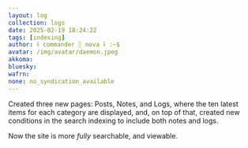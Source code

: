 ```yaml
---
layout: log
collection: logs
date: 2025-02-19 18:24:22
tags: [indexing]
author: ⸸ commander ░ nova ⸸ :~$
avatar: /img/avatar/daemon.jpeg
akkoma: 
bluesky: 
wafrn: 
none: no_syndication_available 
---
```

Created three new pages: Posts, Notes, and Logs, where the ten latest items for each category are displayed, and, on top of that, created new conditions in the search indexing to include both notes and logs.

Now the site is more *fully* searchable, and viewable.
